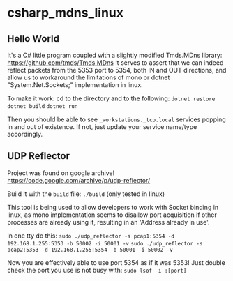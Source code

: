 # csharp_mdns_linux


## Hello World
It's a C# little program coupled with a slightly modified Tmds.MDns library: https://github.com/tmds/Tmds.MDns
It serves to assert that we can indeed reflect packets from the 5353 port to 5354, both IN and OUT directions, and allow us to workaround the limitations of mono or dotnet "System.Net.Sockets;" implementation in linux.

To make it work:
cd to the directory and to the following:
`dotnet restore`
`dotnet build`
`dotnet run`

Then you should be able to see `_workstations._tcp.local` services popping in and out of existence. If not, just update your service name/type accordingly.

## UDP Reflector
Project was found on google archive! https://code.google.com/archive/p/udp-reflector/

Build it with the `build` file: `./build` (only tested in linux)

This tool is being used to allow developers to work with Socket binding in linux, as mono implementation seems to disallow port acquisition if other processes are already using it, resulting in an 'Address already in use'.

in one tty do this:
`sudo ./udp_reflector -s pcap1:5354 -d 192.168.1.255:5353 -b 50002 -i 50001 -v`
`sudo ./udp_reflector -s pcap2:5353 -d 192.168.1.255:5354 -b 50001 -i 50002 -v`

Now you are effectively able to use port 5354 as if it was 5353! Just double check the port you use is not busy with:
`sudo lsof -i :[port]`
